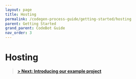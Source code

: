 ```yaml
---
layout: page
title: Hosting
permalink: /codegen-process-guide/getting-started/hosting
parent: Getting Started
grand_parent: CodeBot Guide
nav_order: 3
---
```


# Hosting



> **[> Next: Introducing our example project](../lba-example-project)**
